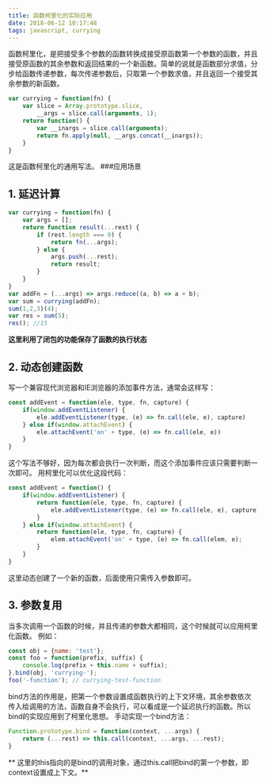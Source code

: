 ```yaml
---
title: 函数柯里化的实际应用
date: 2018-06-12 10:17:48
tags: javascript, currying
---
```


函数柯里化，是把接受多个参数的函数转换成接受原函数第一个参数的函数，并且接受原函数的其余参数和返回结果的一个新函数。简单的说就是函数部分求值，分步给函数传递参数，每次传递参数后，只取第一个参数求值，并且返回一个接受其余参数的新函数。

```js
var currying = function(fn) {
    var slice = Array.prototype.slice,
        __args = slice.call(arguments, 1);
    return function() {
        var __inargs = slice.call(arguments);
        return fn.apply(null, __args.concat(__inargs));
    }
}
```
这是函数柯里化的通用写法。
###应用场景

## 1. 延迟计算
```js
var currying = function(fn) {
    var args = [];
    return function result(...rest) {
        if (rest.length === 0) {
            return fn(...args);
        } else {
            args.push(...rest);
            return result;
        }
    }
}
var addFn = (...args) => args.reduce((a, b) => a + b);
var sum = currying(addFn);
sum(1,2,3)(4);
var res = sum(5);
res(); //15
```
**这里利用了闭包的功能保存了函数的执行状态**
## 2. 动态创建函数
 写一个兼容现代浏览器和IE浏览器的添加事件方法，通常会这样写：
```js
const addEvent = function(ele, type, fn, capture) {
    if(window.addEventListener) {
        ele.addEventListener(type, (e) => fn.call(ele, e), capture)
    } else if(window.attachEvent) {
        ele.attachEvent('on' + type, (e) => fn.call(ele, e))
    }
}
```
这个写法不够好，因为每次都会执行一次判断，而这个添加事件应该只需要判断一次即可。
用柯里化可以优化这段代码：
```js
const addEvent = function() {
    if(window.addEventListener) {
        return function(ele, type, fn, capture) {
            ele.addEventListener(type, (e) => fn.call(ele, e), capture)
        }
    } else if(window.attachEvent) {
        return function(ele, type, fn, capture) {
            elem.attachEvent('on' + type, (e) => fn.call(elem, e);
        }
    }
}
```
这里动态创建了一个新的函数，后面使用只需传入参数即可。
## 3. 参数复用
 当多次调用一个函数的时候，并且传递的参数大都相同，这个时候就可以应用柯里化函数。
例如：
```js
const obj = {name: 'test'};
const foo = function(prefix, suffix) {
    console.log(prefix + this.name + suffix);
}.bind(obj, 'currying-');
foo('-function'); // currying-test-function
```
bind方法的作用是，把第一个参数设置成函数执行的上下文环境，其余参数依次传入给调用的方法，函数自身不会执行，可以看成是一个延迟执行的函数。所以bind的实现应用到了柯里化思想。
手动实现一个bind方法：
```js
Function.prototype.bind = function(context, ...args) {
    return (...rest) => this.call(context, ...args, ...rest);
}
```
** 这里的this指向的是bind的调用对象，通过this.call把bind的第一个参数，即context设置成上下文。**


